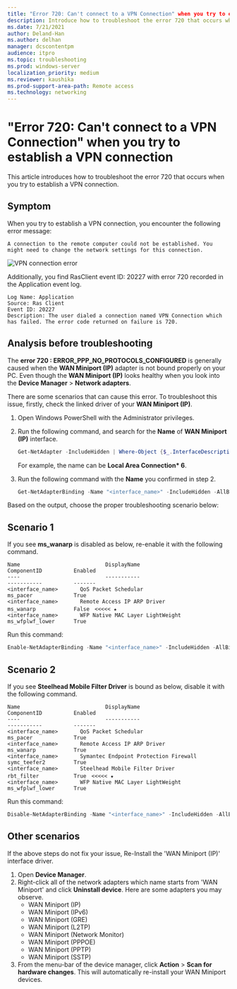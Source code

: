 ```yaml
---
title: "Error 720: Can't connect to a VPN Connection" when you try to establish a VPN connection
description: Introduce how to troubleshoot the error 720 that occurs when you try to establish a VPN connection.
ms.date: 7/21/2021
author: Deland-Han
ms.author: delhan
manager: dcscontentpm
audience: itpro
ms.topic: troubleshooting
ms.prod: windows-server
localization_priority: medium
ms.reviewer: kaushika
ms.prod-support-area-path: Remote access
ms.technology: networking
---
```

# "Error 720: Can't connect to a VPN Connection" when you try to establish a VPN connection

This article introduces how to troubleshoot the error 720 that occurs when you try to establish a VPN connection.

## Symptom

When you try to establish a VPN connection, you encounter the following error message:

```output
A connection to the remote computer could not be established. You might need to change the network settings for this connection.
```

![VPN connection error](tba.png)

Additionally, you find RasClient event ID: 20227 with error 720 recorded in the Application event log.

```output
Log Name: Application
Source: Ras Client
Event ID: 20227
Description: The user dialed a connection named VPN Connection which has failed. The error code returned on failure is 720.
```

## Analysis before troubleshooting

The **error 720 : ERROR_PPP_NO_PROTOCOLS_CONFIGURED** is generally caused when the **WAN Miniport (IP)** adapter is not bound properly on your PC. Even though the **WAN Miniport (IP)** looks healthy when you look into the **Device Manager** > **Network adapters**.

There are some scenarios that can cause this error. To troubleshoot this issue, firstly, check the linked driver of your **WAN Miniport (IP)**.

1. Open Windows PowerShell with the Administrator privileges.
2. Run the following command, and search for the **Name** of **WAN Miniport (IP)** interface.

   ```powershell
   Get-NetAdapter -IncludeHidden | Where-Object {$_.InterfaceDescription -eq "WAN Miniport (IP)"}
   ```

   For example, the name can be **Local Area Connection\* 6**.
3. Run the following command with the **Name** you confirmed in step 2.

   ```powershell
   Get-NetAdapterBinding -Name "<interface_name>" -IncludeHidden -AllBindings
   ```

Based on the output, choose the proper troubleshooting scenario below:

## Scenario 1

If you see **ms_wanarp** is disabled as below, re-enable it with the following command.

```output
Name                           DisplayName                                        ComponentID          Enabled
----                           -----------                                        -----------          -------
<interface_name>       QoS Packet Schedular                               ms_pacer             True        
<interface_name>       Remote Access IP ARP Driver                        ms_wanarp            False　<<<<< ★
<interface_name>       WFP Native MAC Layer LightWeight                   ms_wfplwf_lower      True 
```

Run this command:

```powershell
Enable-NetAdapterBinding -Name "<interface_name>" -IncludeHidden -AllBindings -ComponentID ms_wanarp 
```

## Scenario 2

If you see **Steelhead Mobile Filter Driver** is bound as below, disable it with the following command.

```output
Name                           DisplayName                                        ComponentID          Enabled
----                           -----------                                        -----------          -------
<interface_name>       QoS Packet Schedular                               ms_pacer             True        
<interface_name>       Remote Access IP ARP Driver                        ms_wanarp            True
<interface_name>       Symantec Endpoint Protection Firewall              symc_teefer2         True        
<interface_name>       Steelhead Mobile Filter Driver                     rbt_filter           True　<<<<< ★
<interface_name>       WFP Native MAC Layer LightWeight                   ms_wfplwf_lower      True
```

Run this command:

```powershell
Disable-NetAdapterBinding -Name "<interface_name>" -IncludeHidden -AllBindings -ComponentID rbt_filter 
```

## Other scenarios

If the above steps do not fix your issue, Re-Install the 'WAN Miniport (IP)' interface driver.

1. Open **Device Manager**.
2. Right-click all of the network adapters which name starts from 'WAN Miniport' and click **Uninstall device**. Here are some adapters you may observe.
   * WAN Miniport (IP)
   * WAN Miniport (IPv6)
   * WAN Miniport (GRE)
   * WAN Miniport (L2TP)
   * WAN Miniport (Network Monitor)
   * WAN Miniport (PPPOE)
   * WAN Miniport (PPTP)
   * WAN Miniport (SSTP)
3. From the menu-bar of the device manager, click **Action** > **Scan for hardware changes**. This will automatically re-install your WAN Miniport devices.
